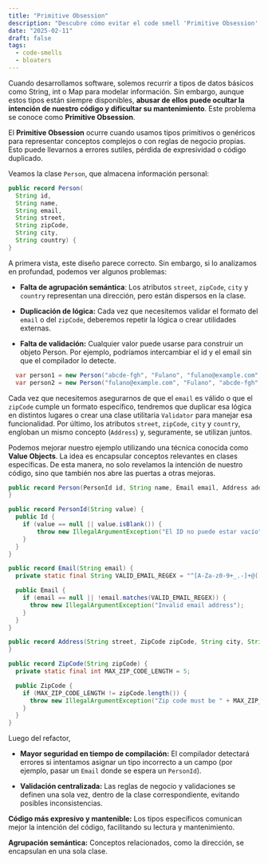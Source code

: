 ```yaml
---
title: "Primitive Obsession"
description: "Descubre cómo evitar el code smell 'Primitive Obsession' en Java. Aprende a identificarlo y refactorizar tu código. Ejemplos prácticos y consejos para desarrolladores."
date: "2025-02-11"
draft: false
tags:
  - code-smells
  - bloaters
---
```


Cuando desarrollamos software, solemos recurrir a tipos de datos básicos como String, int o Map para modelar información. Sin embargo, aunque estos tipos están siempre disponibles, **abusar de ellos puede ocultar la intención de nuestro código y dificultar su mantenimiento**. Este problema se conoce como **Primitive Obsession**.

El **Primitive Obsession** ocurre cuando usamos tipos primitivos o genéricos para representar conceptos complejos o con reglas de negocio propias. Esto puede llevarnos a errores sutiles, pérdida de expresividad o código duplicado.

Veamos la clase `Person`, que almacena información personal:

```java
public record Person(
  String id,
  String name,
  String email,
  String street,
  String zipCode,
  String city,
  String country) {
}
```

A primera vista, este diseño parece correcto. Sin embargo, si lo analizamos en profundad, podemos ver algunos problemas:

- **Falta de agrupación semántica**: Los atributos `street`, `zipCode`, `city` y `country` representan una dirección, pero están dispersos en la clase.

- **Duplicación de lógica:** Cada vez que necesitemos validar el formato del `email` o del `zipCode`, deberemos repetir la lógica o crear utilidades externas.

- **Falta de validación:** Cualquier valor puede usarse para construir un objeto Person. Por ejemplo, podríamos intercambiar el id y el email sin que el compilador lo detecte.

```java
  var person1 = new Person("abcde-fgh", "Fulano", "fulano@example.com", ...);
  var person2 = new Person("fulano@example.com", "Fulano", "abcde-fgh", ...);
```

Cada vez que necesitemos asegurarnos de que el `email` es válido o que el `zipCode` cumple un formato específico, tendremos que duplicar esa lógica en distintos lugares o crear una clase utilitaria `Validator` para manejar esa funcionalidad. Por último, los atributos `street`, `zipCode`, `city` y `country`, engloban un mismo concepto (`Address`) y, seguramente, se utilizan juntos.


Podemos mejorar nuestro ejemplo utilizando una técnica conocida como **Value Objects**. La idea  es encapsular conceptos relevantes en clases específicas. De esta manera, no solo revelamos la intención de nuestro código, sino que también nos abre las puertas a otras mejoras.

```java
public record Person(PersonId id, String name, Email email, Address address) {
}

public record PersonId(String value) {
  public Id {
    if (value == null || value.isBlank()) {
        throw new IllegalArgumentException("El ID no puede estar vacío");
    }
  }
}

public record Email(String email) {
  private static final String VALID_EMAIL_REGEX = "^[A-Za-z0-9+_.-]+@(.+)$";

  public Email {
    if (email == null || !email.matches(VALID_EMAIL_REGEX)) {
      throw new IllegalArgumentException("Invalid email address");
    }
  }
}

public record Address(String street, ZipCode zipCode, String city, String country) {
}

public record ZipCode(String zipCode) {
  private static final int MAX_ZIP_CODE_LENGTH = 5;

  public ZipCode {
    if (MAX_ZIP_CODE_LENGTH != zipCode.length()) {
      throw new IllegalArgumentException("Zip code must be " + MAX_ZIP_CODE_LENGTH + " characters long");
    }
  }
}
```

Luego del refactor, 

- **Mayor seguridad en tiempo de compilación:** El compilador detectará errores si intentamos asignar un tipo incorrecto a un campo (por ejemplo, pasar un `Email` donde se espera un `PersonId`).

- **Validación centralizada:** Las reglas de negocio y validaciones se definen una sola vez, dentro de la clase correspondiente, evitando posibles inconsistencias.

**Código más expresivo y mantenible:** Los tipos específicos comunican mejor la intención del código, facilitando su lectura y mantenimiento.
   
**Agrupación semántica:** Conceptos relacionados, como la dirección, se encapsulan en una sola clase.